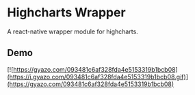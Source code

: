 # Highcharts Wrapper
A react-native wrapper module for highcharts.

## Demo
[![https://gyazo.com/093481c6af328fda4e5153319b1bcb08](https://i.gyazo.com/093481c6af328fda4e5153319b1bcb08.gif)](https://gyazo.com/093481c6af328fda4e5153319b1bcb08)
